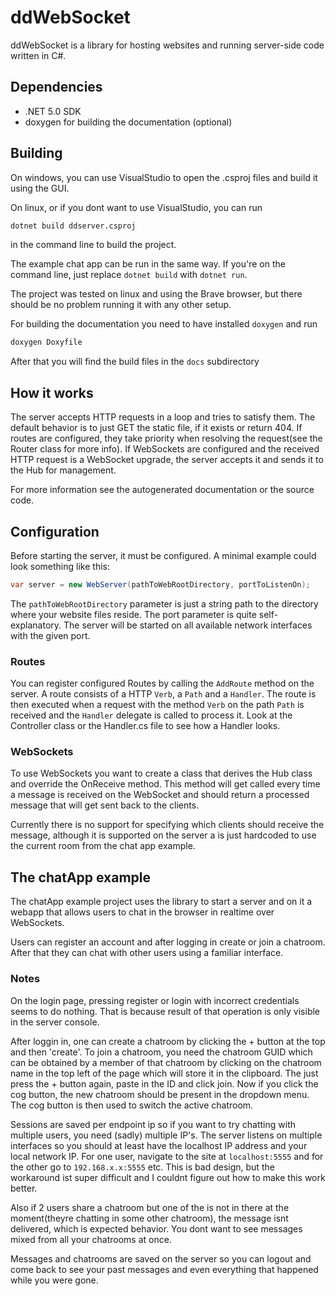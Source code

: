 # ddWebSocket

ddWebSocket is a library for hosting websites and running server-side code
written in C#.

## Dependencies
- .NET 5.0 SDK
- doxygen for building the documentation (optional)

## Building
On windows, you can use VisualStudio to open the .csproj files and build it using
the GUI.

On linux, or if you dont want to use VisualStudio, you can run
```sh
dotnet build ddserver.csproj
```
in the command line to build the project.

The example chat app can be run in the same way. If you're on the command line,
just replace `dotnet build` with `dotnet run`.

The project was tested on linux and using the Brave browser, but there should be
no problem running it with any other setup.

For building the documentation you need to have installed `doxygen` and run
```sh
doxygen Doxyfile
```
After that you will find the build files in the `docs` subdirectory

## How it works
The server accepts HTTP requests in a loop and tries to satisfy them.
The default behavior is to just GET the static file, if it exists or return 404.
If routes are configured, they take priority when resolving the request(see the
Router class for more info).
If WebSockets are configured and the received HTTP request is a WebSocket upgrade,
the server accepts it and sends it to the Hub for management.

For more information see the autogenerated documentation or the source code.

## Configuration
Before starting the server, it must be configured. A minimal example could look
something like this:
```csharp
var server = new WebServer(pathToWebRootDirectory, portToListenOn);
```
The `pathToWebRootDirectory` parameter is just a string path to the directory
where your website files reside. The port parameter is quite self-explanatory.
The server will be started on all available network interfaces with the given port.

### Routes
You can register configured Routes by calling the `AddRoute` method on the server.
A route consists of a HTTP `Verb`, a `Path` and a `Handler`. The route is then executed
when a request with the method `Verb` on the path `Path` is received and the `Handler`
delegate is called to process it.
Look at the Controller class or the Handler.cs file to see how a Handler looks.

### WebSockets
To use WebSockets you want to create a class that derives the Hub class and override
the OnReceive method. This method will get called every time a message is received
on the WebSocket and should return a processed message that will get sent back to the clients.

Currently there is no support for specifying which clients should receive the message,
although it is supported on the server a is just hardcoded to use the current room
from the chat app example.

## The chatApp example
The chatApp example project uses the library to start a server and on it a webapp
that allows users to chat in the browser in realtime over WebSockets.

Users can register an account and after logging in create or join a chatroom. After that
they can chat with other users using a familiar interface.

### Notes
On the login page, pressing register or login with incorrect credentials seems to do nothing.
That is because result of that operation is only visible in the server console.

After loggin in, one can create a chatroom by clicking the + button at the top and then 'create'.
To join a chatroom, you need the chatroom GUID which can be obtained by a member of that chatroom
by clicking on the chatroom name in the top left of the page which will store it in
the clipboard. The just press the + button again, paste in the ID and click join.
Now if you click the cog button, the new chatroom should be present in the dropdown menu.
The cog button is then used to switch the active chatroom.

Sessions are saved per endpoint ip so if you want to try chatting with multiple users, you need
(sadly) multiple IP's. The server listens on multiple interfaces so you should at least have 
the localhost IP address and your local network IP. For one user, navigate to the site
at `localhost:5555` and for the other go to `192.168.x.x:5555` etc.
This is bad design, but the workaround ist super difficult and I couldnt figure out
how to make this  work better.

Also if 2 users share a chatroom but one of the is not in there at the moment(theyre chatting in some other chatroom),
the message isnt delivered, which is expected behavior. You dont want to see messages
mixed from all your chatrooms at once.

Messages and chatrooms are saved on the server so you can logout and come back to see your past messages
and even everything that happened while you were gone.

